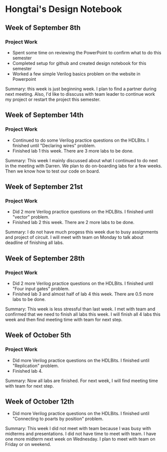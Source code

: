 # Hongtai's Design Notebook

## Week of September 8th

### Project Work

* Spent some time on reviewing the PowerPoint to confirm what to do this semester
* Completed setup for github and created design notebook for this semester
* Worked a few simple Verilog basics problem on the website in Powerpoint

Summary: this week is just beginning week. I plan to find a partner during next meeting. Also, I'd like to disscuss with team leader to continue work my project or restart the project this semester. 

## Week of September 14th

### Project Work

* Continued to do some Verilog practice questions on the HDLBits. I finished until "Declaring wires" problem. 
* Finished lab 1 this week. There are 3 more labs to be done.

Summary: This week I mainly discussed about what I continued to do next in the meeting with Darren. We plan to do on-boarding labs for a few weeks. Then we know how to test our code on board.

## Week of September 21st

### Project Work

* Did 2 more Verilog practice questions on the HDLBits. I finished until "vector" problem. 
* Finished lab 2 this week. There are 2 more labs to be done.

Summary: I do not have much progess this week due to busy assignments and project of circuit. I will meet with team on Monday to talk about deadline of finishing all labs.

## Week of September 28th

### Project Work

* Did 2 more Verilog practice questions on the HDLBits. I finished until "Four input gates" problem. 
* Finished lab 3 and almost half of lab 4 this week. There are 0.5 more labs to be done.

Summary: This week is less stressful than last week. I met with team and confirmed that we need to finish all labs this week. I will finish all 4 labs this week and then find meeting time with team for next step.

## Week of October 5th

### Project Work

* Did more Verilog practice questions on the HDLBits. I finished until "Replication" problem. 
* Finished lab 4.

Summary: Now all labs are finished. For next week, I will find meeting time with team for next step.

## Week of October 12th

* Did more Verilog practice questions on the HDLBits. I finished until "Connecting to poarts by position" problem.
  
Summary: This week I did not meet with team because I was busy with midterms and presentations. I did not have time to meet with team. I have one more midterm next week on Wednesday. I plan to meet with team on Friday or on weekend. 


